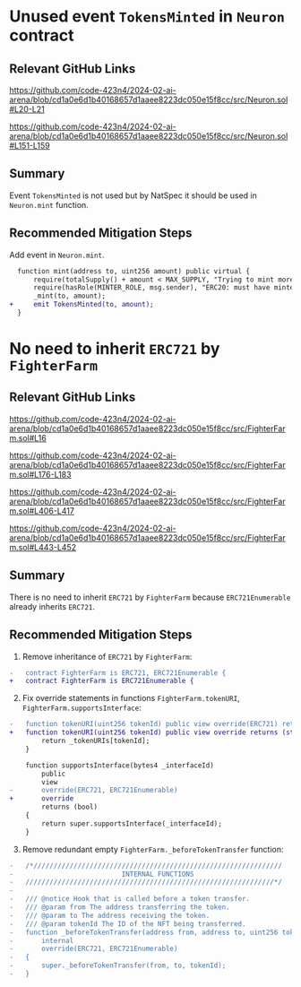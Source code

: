 # Unused event `TokensMinted` in `Neuron` contract

## Relevant GitHub Links

https://github.com/code-423n4/2024-02-ai-arena/blob/cd1a0e6d1b40168657d1aaee8223dc050e15f8cc/src/Neuron.sol#L20-L21

https://github.com/code-423n4/2024-02-ai-arena/blob/cd1a0e6d1b40168657d1aaee8223dc050e15f8cc/src/Neuron.sol#L151-L159

## Summary

Event `TokensMinted` is not used but by NatSpec it should be used in `Neuron.mint` function.

## Recommended Mitigation Steps

Add event in `Neuron.mint`.

```diff
  function mint(address to, uint256 amount) public virtual {
      require(totalSupply() + amount < MAX_SUPPLY, "Trying to mint more than the max supply");
      require(hasRole(MINTER_ROLE, msg.sender), "ERC20: must have minter role to mint");
      _mint(to, amount);
+     emit TokensMinted(to, amount);
  }
```


# No need to inherit `ERC721` by `FighterFarm`

## Relevant GitHub Links

https://github.com/code-423n4/2024-02-ai-arena/blob/cd1a0e6d1b40168657d1aaee8223dc050e15f8cc/src/FighterFarm.sol#L16

https://github.com/code-423n4/2024-02-ai-arena/blob/cd1a0e6d1b40168657d1aaee8223dc050e15f8cc/src/FighterFarm.sol#L176-L183

https://github.com/code-423n4/2024-02-ai-arena/blob/cd1a0e6d1b40168657d1aaee8223dc050e15f8cc/src/FighterFarm.sol#L406-L417

https://github.com/code-423n4/2024-02-ai-arena/blob/cd1a0e6d1b40168657d1aaee8223dc050e15f8cc/src/FighterFarm.sol#L443-L452

## Summary

There is no need to inherit `ERC721` by `FighterFarm` because `ERC721Enumerable` already inherits `ERC721`. 

## Recommended Mitigation Steps

1. Remove inheritance of `ERC721` by `FighterFarm`:
```diff
-   contract FighterFarm is ERC721, ERC721Enumerable {
+   contract FighterFarm is ERC721Enumerable {
```

2. Fix override statements in functions `FighterFarm.tokenURI`, `FighterFarm.supportsInterface`:

```diff
-   function tokenURI(uint256 tokenId) public view override(ERC721) returns (string memory) {
+   function tokenURI(uint256 tokenId) public view override returns (string memory) {
        return _tokenURIs[tokenId];
    }
```

```diff
    function supportsInterface(bytes4 _interfaceId)
        public
        view
-       override(ERC721, ERC721Enumerable)
+       override
        returns (bool)
    {
        return super.supportsInterface(_interfaceId);
    }
```

3. Remove redundant empty `FighterFarm._beforeTokenTransfer` function:

```diff
-   /*//////////////////////////////////////////////////////////////
-                           INTERNAL FUNCTIONS
-   //////////////////////////////////////////////////////////////*/
-
-   /// @notice Hook that is called before a token transfer.
-   /// @param from The address transferring the token.
-   /// @param to The address receiving the token.
-   /// @param tokenId The ID of the NFT being transferred.
-   function _beforeTokenTransfer(address from, address to, uint256 tokenId)
-       internal
-       override(ERC721, ERC721Enumerable)
-   {
-       super._beforeTokenTransfer(from, to, tokenId);
-   }
```